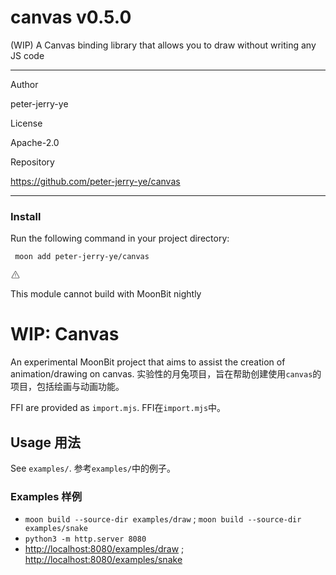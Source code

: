 
<div id="mod-info">
    <h1 id="mod-title"> canvas <span id="mod-version">v0.5.0</span></h1>
    (WIP) A Canvas binding library that allows you to draw without writing any JS code
    <hr/>
    <div id="mod-meta-data">
        <div>
            <p>Author</p>
            <p>peter-jerry-ye</p>
        </div>
        <div>
            <p>License</p>
            <p>Apache-2.0</p>
        </div>
        <div>
            <p>Repository</p>
            <p><a href="https://github.com/peter-jerry-ye/canvas">https://github.com/peter-jerry-ye/canvas</a></p>
        </div>
    </div>
    <hr/>
    <div id="mod-install-info">
        <h3>Install</h3>
        <p>Run the following command in your project directory: </p>
        <pre><code> moon add peter-jerry-ye/canvas </code></pre>
    <div id="build-error"> 
      <svg t="1727332159497" class="icon" viewBox="0 0 1024 1024" version="1.1" xmlns="http://www.w3.org/2000/svg" p-id="5301" width="16" height="16"><path d="M545.718857 130.608762c11.337143 6.265905 20.699429 15.555048 26.989714 26.819048l345.014858 617.667047a68.87619 68.87619 0 0 1-26.989715 93.915429c-10.313143 5.705143-21.942857 8.704-33.718857 8.704H166.985143A69.266286 69.266286 0 0 1 97.52381 808.643048c0-11.751619 2.998857-23.28381 8.752761-33.548191l344.990477-617.642667a69.656381 69.656381 0 0 1 94.451809-26.819047zM512 191.000381L166.985143 808.643048H856.990476L512 191.000381zM546.718476 670.47619v69.071239h-69.461333V670.47619h69.485714z m0-298.374095v252.318476h-69.461333V372.102095h69.485714z" p-id="5302" fill="#707070"></path></svg>
      <div>
        <p id="build-error-title">This module cannot build with MoonBit nightly</p>
      </div>
    </div>
    </div>
</div>



# WIP: Canvas

An experimental MoonBit project that aims to assist the creation of animation/drawing on canvas.
实验性的月兔项目，旨在帮助创建使用`canvas`的项目，包括绘画与动画功能。

FFI are provided as `import.mjs`.
FFI在`import.mjs`中。

## Usage 用法

See `examples/`. 参考`examples/`中的例子。

### Examples 样例

- `moon build --source-dir examples/draw` ; `moon build --source-dir examples/snake`
- `python3 -m http.server 8080`
- <http://localhost:8080/examples/draw> ; <http://localhost:8080/examples/snake>
